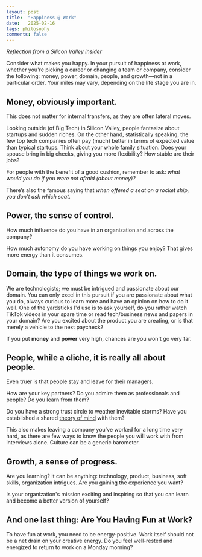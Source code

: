 ```yaml
---
layout: post
title:  "Happiness @ Work"
date:   2025-02-16
tags: philosophy 
comments: false
---
```


  _Reflection from a Silicon Valley insider_

Consider what makes you happy. In your pursuit of happiness at work, whether you're picking a career or changing a team or company, consider the following: money, power, domain, people, and growth—not in a particular order. Your miles may vary, depending on the life stage you are in. 

## Money, obviously important. 

This does not matter for internal transfers, as they are often lateral moves. 

Looking outside (of Big Tech) in Silicon Valley, people fantasize about startups and sudden riches. On the other hand, statistically speaking, the few top tech companies often pay (much) better in terms of expected value than typical startups. Think about your whole family situation. Does your spouse bring in big checks, giving you more flexibility? How stable are their jobs? 

For people with the benefit of a good cushion, remember to ask: _what would you do if you were not afraid (about money)?_ 

There’s also the famous saying that _when offered a seat on a rocket ship, you don't ask which seat_. 

## Power, the sense of control. 

How much influence do you have in an organization and across the company? 

How much autonomy do you have working on things you enjoy? That gives more energy than it consumes.  

## Domain, the type of things we work on. 

We are technologists; we must be intrigued and passionate about our domain. You can only excel in this pursuit if you are passionate about what you do, always curious to learn more and have an opinion on how to do it well. One of the yardsticks I'd use is to ask yourself, do you rather watch TikTok videos in your spare time or read tech/business news and papers in your domain? Are you excited about the product you are creating, or is that merely a vehicle to the next paycheck? 

If you put **money** and **power** very high, chances are you won't go very far. 

## People, while a cliche, it is really all about people. 

Even truer is that people stay and leave for their managers.

How are your key partners? Do you admire them as professionals and people? Do you learn from them? 

Do you have a strong trust circle to weather inevitable storms? Have you established a shared [theory of mind](https://boz.com/articles/theory-mind) with them? 

This also makes leaving a company you've worked for a long time very hard, as there are few ways to know the people you will work with from interviews alone. Culture can be a generic barometer. 

## Growth, a sense of progress. 

Are you learning? It can be anything: technology, product, business, soft skills, organization intrigues. Are you gaining the experience you want? 

Is your organization's mission exciting and inspiring so that you can learn and become a better version of yourself?

## And one last thing: Are You Having Fun at Work?

To have fun at work, you need to be energy-positive. Work itself should not be a net drain on your creative energy. Do you feel well-rested and energized to return to work on a Monday morning? 


